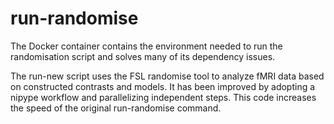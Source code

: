 # run-randomise

The Docker container contains the environment needed to run the randomisation script and solves many of its dependency issues.

The run-new script uses the FSL randomise tool to analyze fMRI data based on constructed contrasts and models. It has been improved by adopting a nipype workflow and parallelizing independent steps. This code increases the speed of the original run-randomise command.
